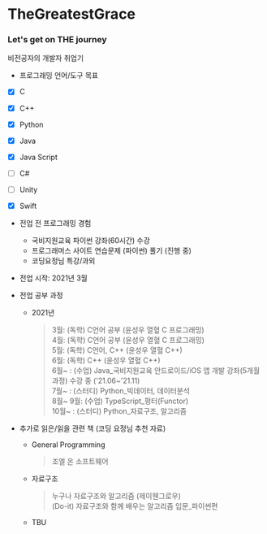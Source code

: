 # TheGreatestGrace
### Let's get on THE journey

비전공자의 개발자 취업기

* 프로그래밍 언어/도구 목표
* [x] C
* [x] C++
* [x] Python
* [x] Java
* [x] Java Script
* [ ] C#
* [ ] Unity
* [x] Swift


* 전업 전 프로그래밍 경험  
  - 국비지원교육 파이썬 강좌(60시간) 수강
  - 프로그래머스 사이트 연습문제 (파이썬) 풀기 (진행 중)
  - 코딩요정님 특강/과외

* 전업 시작: 2021년 3월  

* 전업 공부 과정
  - 2021년
    > 3월: (독학) C언어 공부 (윤성우 열혈 C 프로그래밍)  
    > 4월: (독학) C언어 공부 (윤성우 열혈 C 프로그래밍)  
    > 5월: (독학) C언어, C++ (윤성우 열혈 C++)  
    > 6월: (독학) C++ (윤성우 열혈 C++)  
    > 6월~ : (수업) Java_국비지원교육 안드로이드/iOS 앱 개발 강좌(5개월 과정) 수강 중 ('21.06~'21.11)  
    > 7월~ : (스터디) Python_빅데이터, 데이터분석  
    > 8월~ 9월: (수업) TypeScript_펑터(Functor)  
    > 10월~ : (스터디) Python_자료구조, 알고리즘
                


* 추가로 읽은/읽을 관련 책 (코딩 요정님 추천 자료)
  - General Programming
      > 조엘 온 소프트웨어
    
  - 자료구조
      > 누구나 자료구조와 알고리즘 (제이웬그로우)  
      > (Do-it) 자료구조와 함께 배우는 알고리즘 입문_파이썬편
  
  - TBU
  
